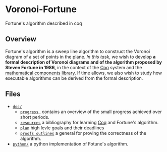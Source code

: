 # Voronoi-Fortune
Fortune's algorithm described in coq

## Overview 
Fortune's algorithm is a sweep line algorithm to construct the Voronoi diagram of a set of points in the plane. *In this task*, we wish to develop  **a formal description of Voronoi diagrams and of the algorithm proposed by Steven Fortune in 1986,** in the context of the [Coq](https://coq.inria.fr/) system and the [mathematical components library](http://math-comp.github.io/math-comp/). If time allows, we also wish to study how executable algorithms can be derived from the formal description.

## Files
* [`doc/`](doc/) 
	* [`progress `](doc/progress.md)  contains an overview of the small progress achieved over  short periods.
	* [`resources`](doc/resources.md) a bibliography  for learning [Coq](https://coq.inria.fr/) and Fortune's algorithm.
	*  [`plan`](doc/plan.md) high levle goals and their deadlines 
	* [`proofs outlines`](doc/proofs-outlines.tex) a general for proving the correctness of the algorithm.
* [`python/`](python/) a python implementation of Fotune's algorithm.
	